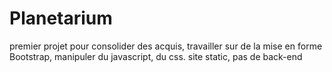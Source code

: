 # Planetarium

premier projet pour consolider des acquis, travailler sur de la mise en forme Bootstrap, manipuler du javascript, du css. site static, pas de back-end
